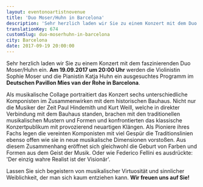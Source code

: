 ```yaml
---
layout: eventonoartistnovenue
title: 'Duo Moser/Huhn in Barcelona'
description: 'Sehr herzlich laden wir Sie zu einem Konzert mit dem Duo Moser/Huhn im Deutschen Pavillon Mies van der Rohe in Barcelona ein.'
translationKey: 674
customSlug: duo-moserhuhn-in-barcelona
city: Barcelona
date: 2017-09-19 20:00:00
---
```


 

Sehr herzlich laden wir Sie zu einem Konzert mit dem faszinierenden Duo Moser/Huhn ein. <strong>Am 19.09.2017 um 20:00 Uhr</strong> werden die Violinistin Sophie Moser und die Pianistin Katja Huhn ein ausgesuchtes Programm im <strong>Deutschen Pavillon Mies van der Rohe in Barcelona</strong>.

Als musikalische Collage portraitiert das Konzert sechs unterschiedliche Komponisten im Zusammenwirken mit dem historischen Bauhaus. Nicht nur die Musiker der Zeit Paul Hindemith und Kurt Weill, welche in direkter Verbindung mit dem Bauhaus standen, brachen mit den traditionellen musikalischen Mustern und Formen und konfrontierten das klassische Konzertpublikum mit provozierend neuartigen Klängen. Als Pioniere ihres Fachs legen die vereinten Komponisten mit viel Gespür die Traditionslinien ebenso offen wie sie in neue musikalische Dimensionen vorstoßen. Aus diesem Zusammenhang eröffnet sich gleichwohl die Geburt von Farben und Formen aus dem Geist der Musik. Oder wie Federico Fellini es ausdrückte: 'Der einzig wahre Realist ist der Visionär'.

 Lassen Sie sich begeistern von musikalischer Virtuosität und sinnlicher Weiblichkeit, der man sich kaum entziehen kann. <strong>Wir freuen uns auf Sie! </strong>
